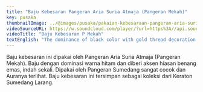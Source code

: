 ```yaml
---
title: "Baju Kebesaran Pangeran Aria Suria Atmaja (Pangeran Mekah)"
key: pusaka
thumbnailImage: ../@images/pusaka/pakaian-kebesaraan-pangeran-aria-suria-atmaja.jpg
videoSourceURL: https://w.soundcloud.com/player/?url=https%3A//api.soundcloud.com/tracks/1171304812&color=%23ff5500&auto_play=true&hide_related=false&show_comments=true&show_user=true&show_reposts=false&show_teaser=true
videoTitle: "Baju Kebesaran P Mekah"
textEnglish: "The dominance of black color with gold thread decoration accents, very beautiful. Used by Prince Sumedang very suitable and his aura was visible. This oversized shirt is stored as a collection from the Sumedang Larang Palace."
---
```


Baju kebesaran ini dipakai oleh Pangeran Aria Suria Atmaja (Pangeran Mekah). Baju dengan dominasi warna hitam dan diberi aksen hiasan benang emas, indah sekali. Dipakai oleh Pangeran Sumedang sangat cocok dan Auranya terlihat. Baju kebesaran ini tersimpan sebagai koleksi dari  Keraton Sumedang Larang.